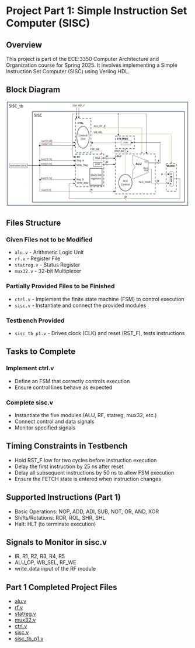 # Project Part 1: Simple Instruction Set Computer (SISC)

## Overview
This project is part of the ECE:3350 Computer Architecture and Organization course for Spring 2025. It involves implementing a Simple Instruction Set Computer (SISC) using Verilog HDL.

## Block Diagram
![Project 1 Block Diagram](project_1_diagram.png)

## Files Structure

### Given Files not to be Modified
- `alu.v` - Arithmetic Logic Unit
- `rf.v` - Register File
- `statreg.v` - Status Register
- `mux32.v` - 32-bit Multiplexer

### Partially Provided Files to be Finished
- `ctrl.v` - Implement the finite state machine (FSM) to control execution
- `sisc.v` - Instantiate and connect the provided modules

### Testbench Provided
- `sisc_tb_p1.v` - Drives clock (CLK) and reset (RST_F), tests instructions

## Tasks to Complete

### Implement ctrl.v
- Define an FSM that correctly controls execution
- Ensure control lines behave as expected

### Complete sisc.v
- Instantiate the five modules (ALU, RF, statreg, mux32, etc.)
- Connect control and data signals
- Monitor specified signals

## Timing Constraints in Testbench
- Hold RST_F low for two cycles before instruction execution
- Delay the first instruction by 25 ns after reset
- Delay all subsequent instructions by 50 ns to allow FSM execution
- Ensure the FETCH state is entered when instruction changes

## Supported Instructions (Part 1)
- Basic Operations: NOP, ADD, ADI, SUB, NOT, OR, AND, XOR
- Shifts/Rotations: ROR, ROL, SHR, SHL
- Halt: HLT (to terminate execution)

## Signals to Monitor in sisc.v
- IR, R1, R2, R3, R4, R5
- ALU_OP, WB_SEL, RF_WE
- write_data input of the RF module

## Part 1 Completed Project Files
- [alu.v](alu.v)
- [rf.v](rf.v)
- [statreg.v](statreg.v)
- [mux32.v](mux32.v)
- [ctrl.v](ctrl.v)
- [sisc.v](sisc.v)
- [sisc_tb_p1.v](sisc_tb_p1.v)
